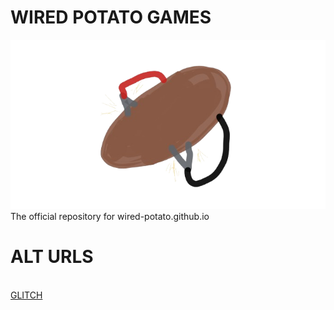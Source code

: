 # WIRED POTATO GAMES
 <img src="potato.png" alt="wired potato logo">
The official repository for wired-potato.github.io
<h1>ALT URLS</h1> <br>
<a href="wired-potato.glitch.me" >GLITCH</a> <br>
